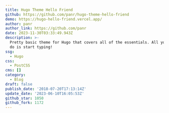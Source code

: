 ```yaml
---
title: Hugo Theme Hello Friend
github: https://github.com/panr/hugo-theme-hello-friend
demo: https://hugo-hello-friend.vercel.app/
author: panr
author_link: https://github.com/panr
date: 2023-11-30T03:33:49.943Z
description: >-
  Pretty basic theme for Hugo that covers all of the essentials. All you have to
  do is start typing!
ssg:
  - Hugo
css:
  - PostCSS
cms: []
category:
  - Blog
draft: false
publish_date: '2018-07-20T17:13:14Z'
update_date: '2023-06-10T16:05:53Z'
github_star: 1050
github_fork: 1172
---
```

